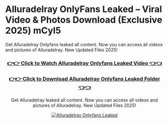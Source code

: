 # Alluradelray OnlyFans Leaked – Viral Video & Photos Download (Exclusive 2025) mCyl5

Get Alluradelray Onlyfans leaked all content. Now you can access all videos and pictures of Alluradelray. New Updated Files 2025!  
<div align="center">
  
### [👉👉 Click to Watch Alluradelray Onlyfans Leaked Video 👈👈](https://links2leaks.com?utm_source=alluradelray&utm_medium=gitshort)  
### [👉👉 Click to Download Alluradelray Onlyfans Leaked Folder 👈👈](https://links2leaks.com?utm_source=alluradelray&utm_medium=gitshort)  

Get Alluradelray leaked all content. Now you can access all videos and pictures of Alluradelray. New Updated Files 2025!  

[![Alluradelray Onlyfans Leaked](https://i.ibb.co/93hzkbrt/l2l.gif)](https://links2leaks.com?utm_source=alluradelray&utm_medium=gitshort)  

</div>
